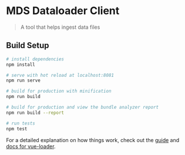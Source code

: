 # MDS Dataloader Client

> A tool that helps ingest data files

## Build Setup

``` bash
# install dependencies
npm install

# serve with hot reload at localhost:8081
npm run serve

# build for production with minification
npm run build

# build for production and view the bundle analyzer report
npm run build --report

# run tests
npm test
```

For a detailed explanation on how things work, check out the [guide](http://vuejs-templates.github.io/webpack/) and [docs for vue-loader](http://vuejs.github.io/vue-loader).

